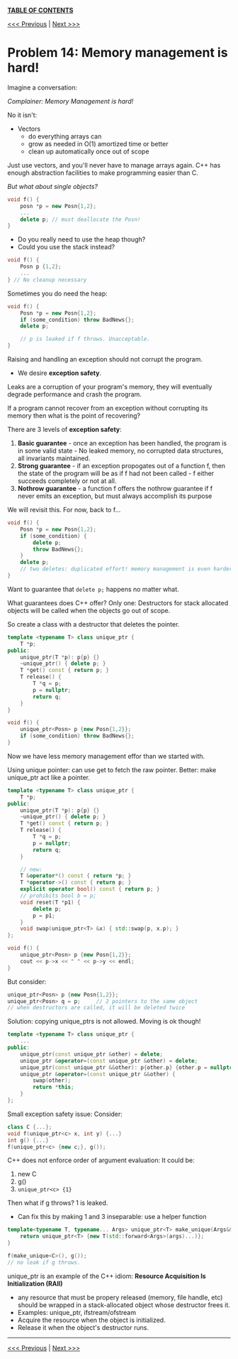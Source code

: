 [**TABLE OF CONTENTS**](toc.md)

[<<< Previous](13.md)   \|   [Next >>>](15.md)

Problem 14: Memory management is hard!
=======================================
Imagine a conversation:

*Complainer: Memory Management is hard!*

No it isn't:
- Vectors 
	- do everything arrays can
	- grow as needed in O(1) amortized time or better
	- clean up automatically once out of scope

Just use vectors, and you'll never have to manage arrays again.
C++ has enough abstraction facilities to make programming easier than C.

*But what about single objects?*

```c++
void f() {
	posn *p = new Posn{1,2};
	...
	delete p; // must deallocate the Posn!
}
```
- Do you really need to use the heap though?
- Could you use the stack instead?
```c++
void f() {
	Posn p {1,2};
	...
} // No cleanup necessary
```

Sometimes you do need the heap:
```c++
void f() {
	Posn *p = new Posn{1,2};
	if (some_condition) throw BadNews{};
	delete p;

	// p is leaked if f throws. Unacceptable.
}
```

Raising and handling an exception should not corrupt the program.
- We desire __exception safety__.

Leaks are a corruption of your program's memory, they will eventually degrade performance and crash the program.

If a program cannot recover from an exception without corrupting its memory then what is the point of recovering?

There are 3 levels of __exception safety__:
1. __Basic guarantee__ - once an exception has been handled, the program is in some valid state - No leaked memory, no corrupted data structures, all invariants maintained.
2. __Strong guarantee__ - if an exception propogates out of a function f, then the state of the program will be as if f had not been called - f either succeeds completely or not at all.
3. __Nothrow guarantee__ - a function f offers the nothrow guarantee if f never emits an exception, but must always accomplish its purpose

We will revisit this. For now, back to f...

```c++
void f() {
	Posn *p = new Posn{1,2};
	if (some_condition) {
		delete p;
		throw BadNews{};
	}
	delete p;
	// two deletes: duplicated effort! memory management is even harder!
}
```

Want to guarantee that `delete p;` happens no matter what.

What guarantees does C++ offer? Only one: Destructors for stack allocated objects will be called when the objects go out of scope.

So create a class with a destructor that deletes the pointer.

```c++
template <typename T> class unique_ptr {
	T *p;
public:
	unique_ptr(T *p): p{p} {}
	~unique_ptr() { delete p; }
	T *get() const { return p; }
	T release() { 
		T *q = p;
		p = nullptr;
		return q;
	}
}

void f() {
	unique_ptr<Posn> p {new Posn{1,2}};
	if (some_condition) throw BadNews{};
}
```
Now we have less memory management effor than we started with.

Using unique pointer: can use get to fetch the raw pointer.
Better: make unique_ptr act like a pointer.
```c++
template <typename T> class unique_ptr {
	T *p;
public:
	unique_ptr(T *p): p{p} {}
	~unique_ptr() { delete p; }
	T *get() const { return p; }
	T release() { 
		T *q = p;
		p = nullptr;
		return q;
	}

	// new:
	T &operator*() const { return *p; }
	T *operator->() const { return p; }
	explicit operator bool() const { return p; }
	// prohibits bool b = p;
	void reset(T *p1) {
		delete p;
		p = p1;
	}
	void swap(unique_ptr<T> &x) { std::swap(p, x.p); }
};

void f() {
	unique_ptr<Posn> p {new Posn{1,2}};
	cout << p->x << " " << p->y << endl;
}
```

But consider:
```c++
unique_ptr<Posn> p {new Posn{1,2}};
unique_ptr<Posn> q = p;		// 2 pointers to the same object
// when destructors are called, it will be deleted twice
```
Solution: copying unique_ptrs is not allowed. Moving is ok though!
```c++
template <typename T> class unique_ptr {
	...
public:
	unique_ptr(const unique_ptr &other) = delete;
	unique_ptr &operator=(const unique_ptr &other) = delete;
	unique_ptr(const unique_ptr &&other): p{other.p} {other.p = nullptr;}
	unique_ptr &operator=(const unique_ptr &&other) {
		swap(other);
		return *this;
	}
};
```

Small exception safety issue: Consider:
```c++
class C {...};
void f(unique_ptr<c> x, int y) {...}
int g() {...}
f(unique_ptr<c> {new c;}, g());
```
C++ does not enforce order of argument evaluation:
It could be:
1. new C
2. g()
3. `unique_ptr<c> {1}`

Then what if g throws? 1 is leaked.
- Can fix this by making 1 and 3 inseparable: use a helper function

```c++
template<typename T, typename... Args> unique_ptr<T> make_unique(Args&&... args) {
	return unique_ptr<T> {new T(std::forward<Args>(args)...)};
}

f(make_unique<C>(), g());
// no leak if g throws.
```

unique_ptr is an example of the C++ idiom: **Resource Acquisition Is Initialization (RAII)**
- any resource that must be propery released (memory, file handle, etc) should be wrapped in a stack-allocated object whose destructor frees it.
- Examples: unique_ptr, ifstream/ofstream
- Acquire the resource when the object is initialized.
- Release it when the object's destructor runs.


<hr>

[<<< Previous](13.md)   |   [Next >>>](15.md)
